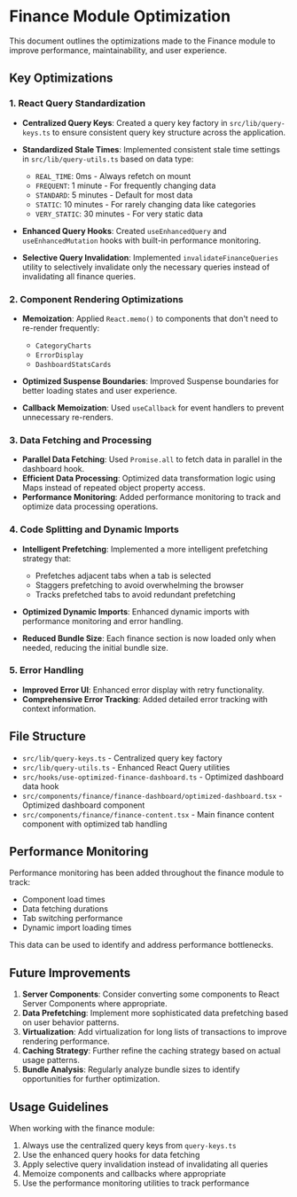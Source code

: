 # Finance Module Optimization

This document outlines the optimizations made to the Finance module to improve performance, maintainability, and user experience.

## Key Optimizations

### 1. React Query Standardization

- **Centralized Query Keys**: Created a query key factory in `src/lib/query-keys.ts` to ensure consistent query key structure across the application.
- **Standardized Stale Times**: Implemented consistent stale time settings in `src/lib/query-utils.ts` based on data type:
  - `REAL_TIME`: 0ms - Always refetch on mount
  - `FREQUENT`: 1 minute - For frequently changing data
  - `STANDARD`: 5 minutes - Default for most data
  - `STATIC`: 10 minutes - For rarely changing data like categories
  - `VERY_STATIC`: 30 minutes - For very static data

- **Enhanced Query Hooks**: Created `useEnhancedQuery` and `useEnhancedMutation` hooks with built-in performance monitoring.
- **Selective Query Invalidation**: Implemented `invalidateFinanceQueries` utility to selectively invalidate only the necessary queries instead of invalidating all finance queries.

### 2. Component Rendering Optimizations

- **Memoization**: Applied `React.memo()` to components that don't need to re-render frequently:
  - `CategoryCharts`
  - `ErrorDisplay`
  - `DashboardStatsCards`

- **Optimized Suspense Boundaries**: Improved Suspense boundaries for better loading states and user experience.
- **Callback Memoization**: Used `useCallback` for event handlers to prevent unnecessary re-renders.

### 3. Data Fetching and Processing

- **Parallel Data Fetching**: Used `Promise.all` to fetch data in parallel in the dashboard hook.
- **Efficient Data Processing**: Optimized data transformation logic using Maps instead of repeated object property access.
- **Performance Monitoring**: Added performance monitoring to track and optimize data processing operations.

### 4. Code Splitting and Dynamic Imports

- **Intelligent Prefetching**: Implemented a more intelligent prefetching strategy that:
  - Prefetches adjacent tabs when a tab is selected
  - Staggers prefetching to avoid overwhelming the browser
  - Tracks prefetched tabs to avoid redundant prefetching

- **Optimized Dynamic Imports**: Enhanced dynamic imports with performance monitoring and error handling.
- **Reduced Bundle Size**: Each finance section is now loaded only when needed, reducing the initial bundle size.

### 5. Error Handling

- **Improved Error UI**: Enhanced error display with retry functionality.
- **Comprehensive Error Tracking**: Added detailed error tracking with context information.

## File Structure

- `src/lib/query-keys.ts` - Centralized query key factory
- `src/lib/query-utils.ts` - Enhanced React Query utilities
- `src/hooks/use-optimized-finance-dashboard.ts` - Optimized dashboard data hook
- `src/components/finance/finance-dashboard/optimized-dashboard.tsx` - Optimized dashboard component
- `src/components/finance/finance-content.tsx` - Main finance content component with optimized tab handling

## Performance Monitoring

Performance monitoring has been added throughout the finance module to track:

- Component load times
- Data fetching durations
- Tab switching performance
- Dynamic import loading times

This data can be used to identify and address performance bottlenecks.

## Future Improvements

1. **Server Components**: Consider converting some components to React Server Components where appropriate.
2. **Data Prefetching**: Implement more sophisticated data prefetching based on user behavior patterns.
3. **Virtualization**: Add virtualization for long lists of transactions to improve rendering performance.
4. **Caching Strategy**: Further refine the caching strategy based on actual usage patterns.
5. **Bundle Analysis**: Regularly analyze bundle sizes to identify opportunities for further optimization.

## Usage Guidelines

When working with the finance module:

1. Always use the centralized query keys from `query-keys.ts`
2. Use the enhanced query hooks for data fetching
3. Apply selective query invalidation instead of invalidating all queries
4. Memoize components and callbacks where appropriate
5. Use the performance monitoring utilities to track performance
